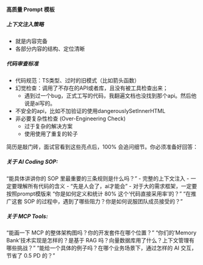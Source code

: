 
#### 高质量 Prompt 模板
##### 上下文注入策略
- 就是内容完备
- 各部分内容的结构、定位清晰

##### 代码审查标准
- 代码规范：TS类型、过时的旧模式（比如箭头函数）
- 幻觉检查：调用了不存在的API或者库，且没有被工具检查出来；
    - 遇到过一个bug，正式工写的代码，我翻遍文档也没找到那个api。然后他说是ai写的。
- 不安全的api，比如不加验证的使用dangerouslySetInnerHTML
- 非必要复杂性检查 (Over-Engineering Check)
    - 过于复杂的解决方案
    - 使用使用了重复的轮子


简历是敲门砖，面试官看到这些亮点后，100% 会追问细节。你必须准备好回答：
##### 关于 AI Coding SOP:
“能具体讲讲你的 SOP 里最重要的三条规则是什么吗？”
    - 完整的上下文注入
    - 一定要理解所有代码的含义
        - “先是人会了，ai才能会”
    - 对于大的需求框架，一定要按照prompt模版来
“你是如何定义和统计 80% 这个‘代码直接采用率’的？”
“在推广这套 SOP 的过程中，遇到了哪些阻力？你是如何说服团队成员接受的？”

##### 关于 MCP Tools:
“能画一下 MCP 的整体架构图吗？你的开发套件在哪个位置？”
“你们的‘Memory Bank’技术实现是怎样的？是基于 RAG 吗？向量数据库用了什么？上下文管理有哪些挑战？”
“能给一个具体的例子吗？在哪个业务场景下，通过怎样的 AI 交互，节省了 0.5 PD 的？”
